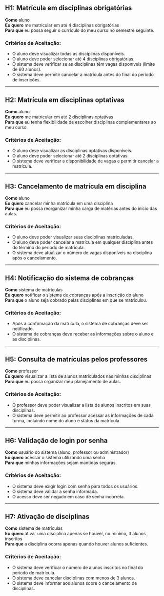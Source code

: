 ## H1: Matrícula em disciplinas obrigatórias
**Como** aluno  
**Eu quero** me matricular em até 4 disciplinas obrigatórias  
**Para que** eu possa seguir o currículo do meu curso no semestre seguinte.

### Critérios de Aceitação:
- O aluno deve visualizar todas as disciplinas disponíveis.
- O aluno deve poder selecionar até 4 disciplinas obrigatórias.
- O sistema deve verificar se as disciplinas têm vagas disponíveis (limite de 60 alunos).
- O sistema deve permitir cancelar a matrícula antes do final do período de inscrições.

---

## H2: Matrícula em disciplinas optativas
**Como** aluno  
**Eu quero** me matricular em até 2 disciplinas optativas  
**Para que** eu tenha flexibilidade de escolher disciplinas complementares ao meu curso.

### Critérios de Aceitação:
- O aluno deve visualizar as disciplinas optativas disponíveis.
- O aluno deve poder selecionar até 2 disciplinas optativas.
- O sistema deve verificar a disponibilidade de vagas e permitir cancelar a matrícula.

---

## H3: Cancelamento de matrícula em disciplina
**Como** aluno  
**Eu quero** cancelar minha matrícula em uma disciplina  
**Para que** eu possa reorganizar minha carga de matérias antes do início das aulas.

### Critérios de Aceitação:
- O aluno deve poder visualizar suas disciplinas matriculadas.
- O aluno deve poder cancelar a matrícula em qualquer disciplina antes do término do período de matrícula.
- O sistema deve atualizar o número de vagas disponíveis na disciplina após o cancelamento.

---

## H4: Notificação do sistema de cobranças
**Como** sistema de matrículas  
**Eu quero** notificar o sistema de cobranças após a inscrição do aluno  
**Para que** o aluno seja cobrado pelas disciplinas em que se matriculou.

### Critérios de Aceitação:
- Após a confirmação da matrícula, o sistema de cobranças deve ser notificado.
- O sistema de cobranças deve receber as informações sobre o aluno e as disciplinas.

---

## H5: Consulta de matrículas pelos professores
**Como** professor  
**Eu quero** visualizar a lista de alunos matriculados nas minhas disciplinas  
**Para que** eu possa organizar meu planejamento de aulas.

### Critérios de Aceitação:
- O professor deve poder visualizar a lista de alunos inscritos em suas disciplinas.
- O sistema deve permitir ao professor acessar as informações de cada turma, incluindo nome do aluno e status da matrícula.

---

## H6: Validação de login por senha
**Como** usuário do sistema (aluno, professor ou administrador)  
**Eu quero** acessar o sistema utilizando uma senha  
**Para que** minhas informações sejam mantidas seguras.

### Critérios de Aceitação:
- O sistema deve exigir login com senha para todos os usuários.
- O sistema deve validar a senha informada.
- O acesso deve ser negado em caso de senha incorreta.

---

## H7: Ativação de disciplinas
**Como** sistema de matrículas  
**Eu quero** ativar uma disciplina apenas se houver, no mínimo, 3 alunos inscritos  
**Para que** a disciplina ocorra apenas quando houver alunos suficientes.

### Critérios de Aceitação:
- O sistema deve verificar o número de alunos inscritos no final do período de matrícula.
- O sistema deve cancelar disciplinas com menos de 3 alunos.
- O sistema deve informar aos alunos sobre o cancelamento de disciplinas.
